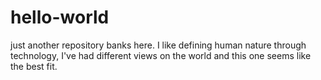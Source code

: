 # hello-world
just another repository
banks here. I like defining human nature through technology,
I've had different views on the world and this one seems like the best fit.
